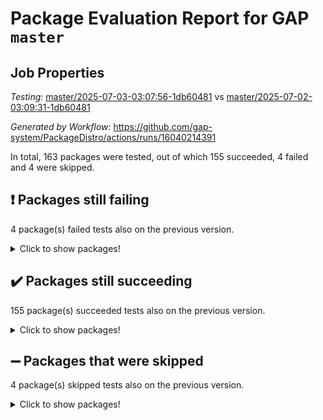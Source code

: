 # Package Evaluation Report for GAP `master`

## Job Properties

*Testing:* [master/2025-07-03-03:07:56-1db60481](https://github.com/gap-system/PackageDistro/blob/data/reports/master/2025-07-03-03:07:56-1db60481) vs [master/2025-07-02-03:09:31-1db60481](https://github.com/gap-system/PackageDistro/blob/data/reports/master/2025-07-02-03:09:31-1db60481)

*Generated by Workflow:* https://github.com/gap-system/PackageDistro/actions/runs/16040214391

In total, 163 packages were tested, out of which 155 succeeded, 4 failed and 4 were skipped.

## :exclamation: Packages still failing

4 package(s) failed tests also on the previous version.
<details><summary>Click to show packages!</summary>

- semigroups 5.5.1 [(failure)](https://github.com/gap-system/PackageDistro/actions/runs/16040214391/job/45260434603)
- sla 1.6.2 [(failure)](https://github.com/gap-system/PackageDistro/actions/runs/16040214391/job/45260434592)
- typeset 1.2.2 [(failure)](https://github.com/gap-system/PackageDistro/actions/runs/16040214391/job/45260434607)
- wedderga 4.11.0 [(failure)](https://github.com/gap-system/PackageDistro/actions/runs/16040214391/job/45260434629)
</details>

## :heavy_check_mark: Packages still succeeding

155 package(s) succeeded tests also on the previous version.
<details><summary>Click to show packages!</summary>

- 4ti2interface 2024.11-01 [(success)](https://github.com/gap-system/PackageDistro/actions/runs/16040214391/job/45260434388)
- ace 5.7.0 [(success)](https://github.com/gap-system/PackageDistro/actions/runs/16040214391/job/45260434379)
- aclib 1.3.2 [(success)](https://github.com/gap-system/PackageDistro/actions/runs/16040214391/job/45260434361)
- agt 0.3.1 [(success)](https://github.com/gap-system/PackageDistro/actions/runs/16040214391/job/45260434359)
- alco 1.1.1 [(success)](https://github.com/gap-system/PackageDistro/actions/runs/16040214391/job/45260434364)
- alnuth 3.2.1 [(success)](https://github.com/gap-system/PackageDistro/actions/runs/16040214391/job/45260434365)
- anupq 3.3.1 [(success)](https://github.com/gap-system/PackageDistro/actions/runs/16040214391/job/45260434367)
- atlasrep 2.1.9 [(success)](https://github.com/gap-system/PackageDistro/actions/runs/16040214391/job/45260434376)
- autodoc 2025.05.09 [(success)](https://github.com/gap-system/PackageDistro/actions/runs/16040214391/job/45260434694)
- automata 1.16 [(success)](https://github.com/gap-system/PackageDistro/actions/runs/16040214391/job/45260434374)
- automgrp 1.3.3 [(success)](https://github.com/gap-system/PackageDistro/actions/runs/16040214391/job/45260434369)
- autpgrp 1.11.1 [(success)](https://github.com/gap-system/PackageDistro/actions/runs/16040214391/job/45260434370)
- cap 2025.06-08 [(success)](https://github.com/gap-system/PackageDistro/actions/runs/16040214391/job/45260434382)
- caratinterface 2.3.7 [(success)](https://github.com/gap-system/PackageDistro/actions/runs/16040214391/job/45260434386)
- cddinterface 2025.06.24 [(success)](https://github.com/gap-system/PackageDistro/actions/runs/16040214391/job/45260434385)
- circle 1.6.6 [(success)](https://github.com/gap-system/PackageDistro/actions/runs/16040214391/job/45260434377)
- classicpres 1.22 [(success)](https://github.com/gap-system/PackageDistro/actions/runs/16040214391/job/45260434422)
- cohomolo 1.6.11 [(success)](https://github.com/gap-system/PackageDistro/actions/runs/16040214391/job/45260434383)
- congruence 1.2.7 [(success)](https://github.com/gap-system/PackageDistro/actions/runs/16040214391/job/45260434381)
- corefreesub 0.6 [(success)](https://github.com/gap-system/PackageDistro/actions/runs/16040214391/job/45260434416)
- corelg 1.57 [(success)](https://github.com/gap-system/PackageDistro/actions/runs/16040214391/job/45260434387)
- crime 1.6 [(success)](https://github.com/gap-system/PackageDistro/actions/runs/16040214391/job/45260434404)
- crisp 1.4.6 [(success)](https://github.com/gap-system/PackageDistro/actions/runs/16040214391/job/45260434396)
- crypting 0.10.6 [(success)](https://github.com/gap-system/PackageDistro/actions/runs/16040214391/job/45260434419)
- cryst 4.1.27 [(success)](https://github.com/gap-system/PackageDistro/actions/runs/16040214391/job/45260434392)
- crystcat 1.1.10 [(success)](https://github.com/gap-system/PackageDistro/actions/runs/16040214391/job/45260434417)
- ctbllib 1.3.11 [(success)](https://github.com/gap-system/PackageDistro/actions/runs/16040214391/job/45260434412)
- cubefree 1.20 [(success)](https://github.com/gap-system/PackageDistro/actions/runs/16040214391/job/45260434410)
- curlinterface 2.4.2 [(success)](https://github.com/gap-system/PackageDistro/actions/runs/16040214391/job/45260434415)
- cvec 2.8.4 [(success)](https://github.com/gap-system/PackageDistro/actions/runs/16040214391/job/45260434413)
- datastructures 0.3.3 [(success)](https://github.com/gap-system/PackageDistro/actions/runs/16040214391/job/45260434427)
- deepthought 1.0.9 [(success)](https://github.com/gap-system/PackageDistro/actions/runs/16040214391/job/45260434423)
- design 1.8.2 [(success)](https://github.com/gap-system/PackageDistro/actions/runs/16040214391/job/45260434430)
- difsets 2.3.1 [(success)](https://github.com/gap-system/PackageDistro/actions/runs/16040214391/job/45260434420)
- digraphs 1.10.0 [(success)](https://github.com/gap-system/PackageDistro/actions/runs/16040214391/job/45260434418)
- edim 1.3.8 [(success)](https://github.com/gap-system/PackageDistro/actions/runs/16040214391/job/45260434421)
- example 4.4.1 [(success)](https://github.com/gap-system/PackageDistro/actions/runs/16040214391/job/45260434424)
- examplesforhomalg 2023.10-01 [(success)](https://github.com/gap-system/PackageDistro/actions/runs/16040214391/job/45260434434)
- factint 1.6.3 [(success)](https://github.com/gap-system/PackageDistro/actions/runs/16040214391/job/45260434437)
- ferret 1.0.14 [(success)](https://github.com/gap-system/PackageDistro/actions/runs/16040214391/job/45260434455)
- fga 1.5.0 [(success)](https://github.com/gap-system/PackageDistro/actions/runs/16040214391/job/45260434562)
- fining 1.5.6 [(success)](https://github.com/gap-system/PackageDistro/actions/runs/16040214391/job/45260434443)
- float 1.0.7 [(success)](https://github.com/gap-system/PackageDistro/actions/runs/16040214391/job/45260434452)
- format 1.4.4 [(success)](https://github.com/gap-system/PackageDistro/actions/runs/16040214391/job/45260434435)
- forms 1.2.13 [(success)](https://github.com/gap-system/PackageDistro/actions/runs/16040214391/job/45260434440)
- fplsa 1.2.6 [(success)](https://github.com/gap-system/PackageDistro/actions/runs/16040214391/job/45260434438)
- fr 2.4.13 [(success)](https://github.com/gap-system/PackageDistro/actions/runs/16040214391/job/45260434441)
- francy 2.0.3 [(success)](https://github.com/gap-system/PackageDistro/actions/runs/16040214391/job/45260434432)
- fwtree 1.3 [(success)](https://github.com/gap-system/PackageDistro/actions/runs/16040214391/job/45260434449)
- gapdoc 1.6.7 [(success)](https://github.com/gap-system/PackageDistro/actions/runs/16040214391/job/45260434461)
- gauss 2024.11-01 [(success)](https://github.com/gap-system/PackageDistro/actions/runs/16040214391/job/45260434456)
- gaussforhomalg 2024.08-01 [(success)](https://github.com/gap-system/PackageDistro/actions/runs/16040214391/job/45260434446)
- gbnp 1.1.0 [(success)](https://github.com/gap-system/PackageDistro/actions/runs/16040214391/job/45260434450)
- generalizedmorphismsforcap 2025.06-01 [(success)](https://github.com/gap-system/PackageDistro/actions/runs/16040214391/job/45260434453)
- genss 1.6.9 [(success)](https://github.com/gap-system/PackageDistro/actions/runs/16040214391/job/45260434457)
- gradedmodules 2024.12-01 [(success)](https://github.com/gap-system/PackageDistro/actions/runs/16040214391/job/45260434448)
- gradedringforhomalg 2024.07-01 [(success)](https://github.com/gap-system/PackageDistro/actions/runs/16040214391/job/45260434473)
- grape 4.9.2 [(success)](https://github.com/gap-system/PackageDistro/actions/runs/16040214391/job/45260434532)
- groupoids 1.76 [(success)](https://github.com/gap-system/PackageDistro/actions/runs/16040214391/job/45260434465)
- grpconst 2.6.5 [(success)](https://github.com/gap-system/PackageDistro/actions/runs/16040214391/job/45260434458)
- guarana 0.96.3 [(success)](https://github.com/gap-system/PackageDistro/actions/runs/16040214391/job/45260434476)
- guava 3.20 [(success)](https://github.com/gap-system/PackageDistro/actions/runs/16040214391/job/45260434497)
- hap 1.66 [(success)](https://github.com/gap-system/PackageDistro/actions/runs/16040214391/job/45260434523)
- hapcryst 0.1.15 [(success)](https://github.com/gap-system/PackageDistro/actions/runs/16040214391/job/45260434479)
- hecke 1.5.4 [(success)](https://github.com/gap-system/PackageDistro/actions/runs/16040214391/job/45260434480)
- help 4.0 [(success)](https://github.com/gap-system/PackageDistro/actions/runs/16040214391/job/45260434472)
- homalg 2024.01-01 [(success)](https://github.com/gap-system/PackageDistro/actions/runs/16040214391/job/45260434496)
- homalgtocas 2023.11-01 [(success)](https://github.com/gap-system/PackageDistro/actions/runs/16040214391/job/45260434484)
- ibnp 0.15 [(success)](https://github.com/gap-system/PackageDistro/actions/runs/16040214391/job/45260434488)
- idrel 2.48 [(success)](https://github.com/gap-system/PackageDistro/actions/runs/16040214391/job/45260434501)
- images 1.3.3 [(success)](https://github.com/gap-system/PackageDistro/actions/runs/16040214391/job/45260434510)
- intpic 0.4.0 [(success)](https://github.com/gap-system/PackageDistro/actions/runs/16040214391/job/45260434500)
- io 4.9.3 [(success)](https://github.com/gap-system/PackageDistro/actions/runs/16040214391/job/45260434485)
- io_forhomalg 2023.02-04 [(success)](https://github.com/gap-system/PackageDistro/actions/runs/16040214391/job/45260434499)
- irredsol 1.4.4 [(success)](https://github.com/gap-system/PackageDistro/actions/runs/16040214391/job/45260434506)
- json 2.2.3 [(success)](https://github.com/gap-system/PackageDistro/actions/runs/16040214391/job/45260434493)
- jupyterkernel 1.5.1 [(success)](https://github.com/gap-system/PackageDistro/actions/runs/16040214391/job/45260434495)
- jupyterviz 1.5.6 [(success)](https://github.com/gap-system/PackageDistro/actions/runs/16040214391/job/45260434482)
- kan 1.37 [(success)](https://github.com/gap-system/PackageDistro/actions/runs/16040214391/job/45260434492)
- kbmag 1.5.11 [(success)](https://github.com/gap-system/PackageDistro/actions/runs/16040214391/job/45260434509)
- laguna 3.9.7 [(success)](https://github.com/gap-system/PackageDistro/actions/runs/16040214391/job/45260434504)
- liealgdb 2.2.1 [(success)](https://github.com/gap-system/PackageDistro/actions/runs/16040214391/job/45260434517)
- liepring 2.9.1 [(success)](https://github.com/gap-system/PackageDistro/actions/runs/16040214391/job/45260434530)
- liering 2.4.2 [(success)](https://github.com/gap-system/PackageDistro/actions/runs/16040214391/job/45260434513)
- linearalgebraforcap 2025.06-02 [(success)](https://github.com/gap-system/PackageDistro/actions/runs/16040214391/job/45260434512)
- lins 0.9 [(success)](https://github.com/gap-system/PackageDistro/actions/runs/16040214391/job/45260434515)
- localizeringforhomalg 2023.10-01 [(success)](https://github.com/gap-system/PackageDistro/actions/runs/16040214391/job/45260434507)
- loops 3.4.4 [(success)](https://github.com/gap-system/PackageDistro/actions/runs/16040214391/job/45260434516)
- lpres 1.1.1 [(success)](https://github.com/gap-system/PackageDistro/actions/runs/16040214391/job/45260434560)
- majoranaalgebras 1.5.2 [(success)](https://github.com/gap-system/PackageDistro/actions/runs/16040214391/job/45260434520)
- mapclass 1.4.6 [(success)](https://github.com/gap-system/PackageDistro/actions/runs/16040214391/job/45260434511)
- matgrp 0.71 [(success)](https://github.com/gap-system/PackageDistro/actions/runs/16040214391/job/45260434589)
- matricesforhomalg 2024.11-02 [(success)](https://github.com/gap-system/PackageDistro/actions/runs/16040214391/job/45260434525)
- modisom 3.0.0 [(success)](https://github.com/gap-system/PackageDistro/actions/runs/16040214391/job/45260434528)
- modulepresentationsforcap 2025.06-01 [(success)](https://github.com/gap-system/PackageDistro/actions/runs/16040214391/job/45260434519)
- modules 2024.12-01 [(success)](https://github.com/gap-system/PackageDistro/actions/runs/16040214391/job/45260434524)
- monoidalcategories 2025.03-02 [(success)](https://github.com/gap-system/PackageDistro/actions/runs/16040214391/job/45260434529)
- nconvex 2024.12-01 [(success)](https://github.com/gap-system/PackageDistro/actions/runs/16040214391/job/45260434563)
- nilmat 1.4.2 [(success)](https://github.com/gap-system/PackageDistro/actions/runs/16040214391/job/45260434550)
- nock 1.5 [(success)](https://github.com/gap-system/PackageDistro/actions/runs/16040214391/job/45260434541)
- normalizinterface 1.4.1 [(success)](https://github.com/gap-system/PackageDistro/actions/runs/16040214391/job/45260434572)
- nq 2.5.11 [(success)](https://github.com/gap-system/PackageDistro/actions/runs/16040214391/job/45260434557)
- numericalsgps 1.4.0 [(success)](https://github.com/gap-system/PackageDistro/actions/runs/16040214391/job/45260434545)
- openmath 11.5.3 [(success)](https://github.com/gap-system/PackageDistro/actions/runs/16040214391/job/45260434552)
- orb 5.0.1 [(success)](https://github.com/gap-system/PackageDistro/actions/runs/16040214391/job/45260434539)
- packagemanager 1.6.3 [(success)](https://github.com/gap-system/PackageDistro/actions/runs/16040214391/job/45260434636)
- patternclass 2.4.5 [(success)](https://github.com/gap-system/PackageDistro/actions/runs/16040214391/job/45260434551)
- permut 2.0.5 [(success)](https://github.com/gap-system/PackageDistro/actions/runs/16040214391/job/45260434606)
- polenta 1.3.11 [(success)](https://github.com/gap-system/PackageDistro/actions/runs/16040214391/job/45260434544)
- polymaking 0.8.7 [(success)](https://github.com/gap-system/PackageDistro/actions/runs/16040214391/job/45260434566)
- primgrp 3.4.4 [(success)](https://github.com/gap-system/PackageDistro/actions/runs/16040214391/job/45260434573)
- profiling 2.6.2 [(success)](https://github.com/gap-system/PackageDistro/actions/runs/16040214391/job/45260434568)
- qdistrnd 0.9.5 [(success)](https://github.com/gap-system/PackageDistro/actions/runs/16040214391/job/45260434588)
- qpa 1.35 [(success)](https://github.com/gap-system/PackageDistro/actions/runs/16040214391/job/45260434569)
- quagroup 1.8.4 [(success)](https://github.com/gap-system/PackageDistro/actions/runs/16040214391/job/45260434561)
- radiroot 2.9 [(success)](https://github.com/gap-system/PackageDistro/actions/runs/16040214391/job/45260434564)
- rcwa 4.7.1 [(success)](https://github.com/gap-system/PackageDistro/actions/runs/16040214391/job/45260434554)
- rds 1.8 [(success)](https://github.com/gap-system/PackageDistro/actions/runs/16040214391/job/45260434571)
- recog 1.4.4 [(success)](https://github.com/gap-system/PackageDistro/actions/runs/16040214391/job/45260434622)
- repndecomp 1.3.0 [(success)](https://github.com/gap-system/PackageDistro/actions/runs/16040214391/job/45260434570)
- repsn 3.1.2 [(success)](https://github.com/gap-system/PackageDistro/actions/runs/16040214391/job/45260434578)
- resclasses 4.7.3 [(success)](https://github.com/gap-system/PackageDistro/actions/runs/16040214391/job/45260434565)
- ringsforhomalg 2024.11-02 [(success)](https://github.com/gap-system/PackageDistro/actions/runs/16040214391/job/45260434585)
- sco 2023.08-01 [(success)](https://github.com/gap-system/PackageDistro/actions/runs/16040214391/job/45260434596)
- scscp 2.4.3 [(success)](https://github.com/gap-system/PackageDistro/actions/runs/16040214391/job/45260434580)
- sglppow 2.4 [(success)](https://github.com/gap-system/PackageDistro/actions/runs/16040214391/job/45260434582)
- sgpviz 0.999.6 [(success)](https://github.com/gap-system/PackageDistro/actions/runs/16040214391/job/45260434583)
- simpcomp 2.1.14 [(success)](https://github.com/gap-system/PackageDistro/actions/runs/16040214391/job/45260434593)
- singular 2024.06.03 [(success)](https://github.com/gap-system/PackageDistro/actions/runs/16040214391/job/45260434581)
- sl2reps 1.1 [(success)](https://github.com/gap-system/PackageDistro/actions/runs/16040214391/job/45260434661)
- smallantimagmas 0.4.1 [(success)](https://github.com/gap-system/PackageDistro/actions/runs/16040214391/job/45260434688)
- smallgrp 1.5.4 [(success)](https://github.com/gap-system/PackageDistro/actions/runs/16040214391/job/45260434591)
- smallsemi 0.7.2 [(success)](https://github.com/gap-system/PackageDistro/actions/runs/16040214391/job/45260434594)
- sonata 2.9.6 [(success)](https://github.com/gap-system/PackageDistro/actions/runs/16040214391/job/45260434604)
- sophus 1.27 [(success)](https://github.com/gap-system/PackageDistro/actions/runs/16040214391/job/45260434590)
- sotgrps 1.3 [(success)](https://github.com/gap-system/PackageDistro/actions/runs/16040214391/job/45260434614)
- spinsym 1.5.2 [(success)](https://github.com/gap-system/PackageDistro/actions/runs/16040214391/job/45260434600)
- standardff 1.0 [(success)](https://github.com/gap-system/PackageDistro/actions/runs/16040214391/job/45260434618)
- symbcompcc 1.3.2 [(success)](https://github.com/gap-system/PackageDistro/actions/runs/16040214391/job/45260434597)
- thelma 1.3 [(success)](https://github.com/gap-system/PackageDistro/actions/runs/16040214391/job/45260434617)
- tomlib 1.2.11 [(success)](https://github.com/gap-system/PackageDistro/actions/runs/16040214391/job/45260434613)
- toolsforhomalg 2025.05-01 [(success)](https://github.com/gap-system/PackageDistro/actions/runs/16040214391/job/45260434599)
- toric 1.9.6 [(success)](https://github.com/gap-system/PackageDistro/actions/runs/16040214391/job/45260434619)
- transgrp 3.6.5 [(success)](https://github.com/gap-system/PackageDistro/actions/runs/16040214391/job/45260434666)
- ugaly 4.1.3 [(success)](https://github.com/gap-system/PackageDistro/actions/runs/16040214391/job/45260434615)
- unipot 1.6 [(success)](https://github.com/gap-system/PackageDistro/actions/runs/16040214391/job/45260434635)
- unitlib 5.0.0 [(success)](https://github.com/gap-system/PackageDistro/actions/runs/16040214391/job/45260434621)
- utils 0.89 [(success)](https://github.com/gap-system/PackageDistro/actions/runs/16040214391/job/45260434632)
- uuid 0.7 [(success)](https://github.com/gap-system/PackageDistro/actions/runs/16040214391/job/45260434623)
- walrus 0.9991 [(success)](https://github.com/gap-system/PackageDistro/actions/runs/16040214391/job/45260434627)
- wpe 0.8 [(success)](https://github.com/gap-system/PackageDistro/actions/runs/16040214391/job/45260434630)
- xmod 2.93 [(success)](https://github.com/gap-system/PackageDistro/actions/runs/16040214391/job/45260434633)
- xmodalg 1.32 [(success)](https://github.com/gap-system/PackageDistro/actions/runs/16040214391/job/45260434626)
- yangbaxter 0.10.6 [(success)](https://github.com/gap-system/PackageDistro/actions/runs/16040214391/job/45260434638)
- zeromqinterface 0.17 [(success)](https://github.com/gap-system/PackageDistro/actions/runs/16040214391/job/45260434645)
</details>

## :heavy_minus_sign: Packages that were skipped

4 package(s) skipped tests also on the previous version.
<details><summary>Click to show packages!</summary>

- browse 1.8.21 [(skipped)](https://github.com/gap-system/PackageDistro/actions/runs/16040214391/job/45260133185)
- itc 1.5.1 [(skipped)](https://github.com/gap-system/PackageDistro/actions/runs/16040214391/job/45260133185)
- polycyclic 2.16 [(skipped)](https://github.com/gap-system/PackageDistro/actions/runs/16040214391/job/45260133185)
- xgap 4.32 [(skipped)](https://github.com/gap-system/PackageDistro/actions/runs/16040214391/job/45260133185)
</details>

